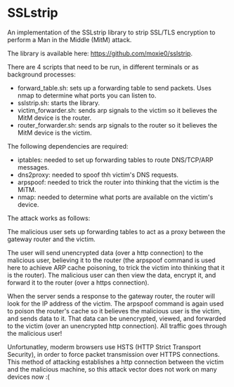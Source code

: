 # SSLstrip
An implementation of the SSLstrip library to strip SSL/TLS encryption to perform a Man in the Middle (MitM) attack.

The library is available here: https://github.com/moxie0/sslstrip.

There are 4 scripts that need to be run, in different terminals or as background processes:
  - forward_table.sh: sets up a forwarding table to send packets. Uses nmap to determine what ports you can listen to.
  - sslstrip.sh: starts the library.
  - victim_forwarder.sh: sends arp signals to the victim so it believes the MitM device is the router.
  - router_forwarder.sh: sends arp signals to the router so it believes the MitM device is the victim.


The following dependencies are required:
  - iptables: needed to set up forwarding tables to route DNS/TCP/ARP messages.
  - dns2proxy: needed to spoof thh victim's DNS requests.
  - arpspoof: needed to trick the router into thinking that the victim is the MiTM.
  - nmap: needed to determine what ports are available on the victim's device.

The attack works as follows:

The malicious user sets up forwarding tables to act as a proxy between the gateway router and the victim.

The user will send unencrypted data (over a http connection) to the malicious user, believing it to the router (the arpspoof command is used here to achieve ARP cache poisoning, to trick the victim into thinking that it is the router). The malicious user can then view the data, encrypt it, and forward it to the router (over a https connection). 

When the server sends a response to the gateway router, the router will look for the IP address of the victim. The arpspoof command is again used to poison the router's cache so it believes the malicious user is the victim, and sends data to it. That data can be unencrypted, viewed, and forwarded to the victim (over an unencrypted http connection). All traffic goes through the malicious user!

Unfortunatley, moderm browsers use HSTS (HTTP Strict Transport Security), in order to force packet transmission over HTTPS connections. This method of attacking establishes a http connection between the victim and the malicious machine, so this attack vector does not work on many devices now :(
